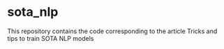 # sota_nlp
This repository contains the code corresponding to the article Tricks and tips to train SOTA NLP models
